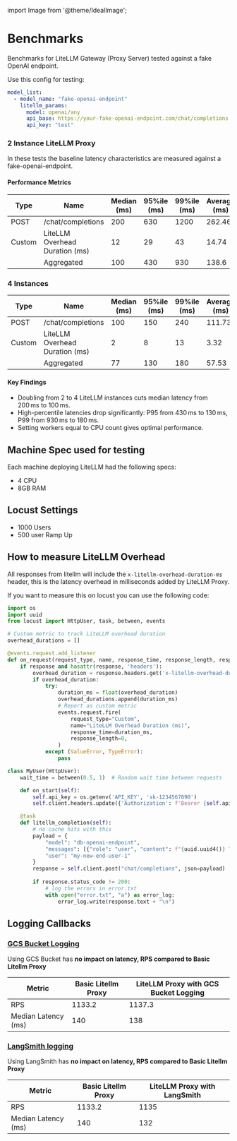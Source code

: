 
import Image from '@theme/IdealImage';

# Benchmarks

Benchmarks for LiteLLM Gateway (Proxy Server) tested against a fake OpenAI endpoint.

Use this config for testing:

```yaml
model_list:
  - model_name: "fake-openai-endpoint"
    litellm_params:
      model: openai/any
      api_base: https://your-fake-openai-endpoint.com/chat/completions
      api_key: "test"
```

### 2 Instance LiteLLM Proxy

In these tests the baseline latency characteristics are measured against a fake-openai-endpoint.

#### Performance Metrics

| **Type** | **Name** | **Median (ms)** | **95%ile (ms)** | **99%ile (ms)** | **Average (ms)** | **Current RPS** |
| --- | --- | --- | --- | --- | --- | --- |
| POST | /chat/completions | 200 | 630 | 1200 | 262.46 | 1035.7 |
| Custom | LiteLLM Overhead Duration (ms) | 12 | 29 | 43 | 14.74 | 1035.7 |
|  | Aggregated | 100 | 430 | 930 | 138.6 | 2071.4 |

<!-- <Image img={require('../img/1_instance_proxy.png')} /> -->

<!-- ## **Horizontal Scaling - 10K RPS**

<Image img={require('../img/instances_vs_rps.png')} /> -->


### 4 Instances

| **Type** | **Name** | **Median (ms)** | **95%ile (ms)** | **99%ile (ms)** | **Average (ms)** | **Current RPS** |
| --- | --- | --- | --- | --- | --- | --- |
| POST | /chat/completions | 100 | 150 | 240 | 111.73 | 1170 |
| Custom | LiteLLM Overhead Duration (ms) | 2 | 8 | 13 | 3.32 | 1170 |
|  | Aggregated | 77 | 130 | 180 | 57.53 | 2340 |

#### Key Findings
- Doubling from 2 to 4 LiteLLM instances cuts median latency from 200 ms to 100 ms.
- High-percentile latencies drop significantly: P95 from 430 ms to 130 ms, P99 from 930 ms to 180 ms.
- Setting workers equal to CPU count gives optimal performance.

## Machine Spec used for testing

Each machine deploying LiteLLM had the following specs:

- 4 CPU
- 8GB RAM


## Locust Settings

- 1000 Users
- 500 user Ramp Up

## How to measure LiteLLM Overhead

All responses from litellm will include the `x-litellm-overhead-duration-ms` header, this is the latency overhead in milliseconds added by LiteLLM Proxy.


If you want to measure this on locust you can use the following code:

```python showLineNumbers title="Locust Code for measuring LiteLLM Overhead"
import os
import uuid
from locust import HttpUser, task, between, events

# Custom metric to track LiteLLM overhead duration
overhead_durations = []

@events.request.add_listener
def on_request(request_type, name, response_time, response_length, response, context, exception, start_time, url, **kwargs):
    if response and hasattr(response, 'headers'):
        overhead_duration = response.headers.get('x-litellm-overhead-duration-ms')
        if overhead_duration:
            try:
                duration_ms = float(overhead_duration)
                overhead_durations.append(duration_ms)
                # Report as custom metric
                events.request.fire(
                    request_type="Custom",
                    name="LiteLLM Overhead Duration (ms)",
                    response_time=duration_ms,
                    response_length=0,
                )
            except (ValueError, TypeError):
                pass

class MyUser(HttpUser):
    wait_time = between(0.5, 1)  # Random wait time between requests

    def on_start(self):
        self.api_key = os.getenv('API_KEY', 'sk-1234567890')
        self.client.headers.update({'Authorization': f'Bearer {self.api_key}'})

    @task
    def litellm_completion(self):
        # no cache hits with this
        payload = {
            "model": "db-openai-endpoint",
            "messages": [{"role": "user", "content": f"{uuid.uuid4()} This is a test there will be no cache hits and we'll fill up the context" * 150}],
            "user": "my-new-end-user-1"
        }
        response = self.client.post("chat/completions", json=payload)
        
        if response.status_code != 200:
            # log the errors in error.txt
            with open("error.txt", "a") as error_log:
                error_log.write(response.text + "\n")
```



## Logging Callbacks

### [GCS Bucket Logging](https://docs.litellm.ai/docs/proxy/bucket)

Using GCS Bucket has **no impact on latency, RPS compared to Basic Litellm Proxy**

| Metric | Basic Litellm Proxy | LiteLLM Proxy with GCS Bucket Logging |
|--------|------------------------|---------------------|
| RPS | 1133.2 | 1137.3 |
| Median Latency (ms) | 140 | 138 |


### [LangSmith logging](https://docs.litellm.ai/docs/proxy/logging)

Using LangSmith has **no impact on latency, RPS compared to Basic Litellm Proxy**

| Metric | Basic Litellm Proxy | LiteLLM Proxy with LangSmith |
|--------|------------------------|---------------------|
| RPS | 1133.2 | 1135 |
| Median Latency (ms) | 140 | 132 |
